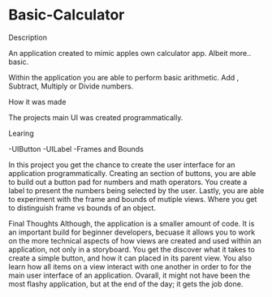 # Basic-Calculator

Description 

An application created to mimic apples own calculator app. Albeit more.. basic. 

Within the application you are able to perform basic arithmetic. Add , Subtract, Multiply or Divide numbers. 

How it was made

The projects main UI was created programmatically.

Learing

-UIButton -UILabel -Frames and Bounds

In this project you get the chance to create the user interface for an application programmatically. Creating an section of buttons, you are able to build out a button pad for numbers and math operators. 
You create a label to present the numbers being selected by the user. 
Lastly, you are able to experiment with the frame and bounds of mutiple views. Where you get to distinguish frame vs bounds of an object. 

Final Thoughts
Although, the application is a smaller amount of code. It is an important build for beginner developers, becuase it allows you to work on the more technical aspects of how views are created and used within an application, not only in a storyboard. 
You get the discover what it takes to create a simple button, and how it can placed in its parent view. You also learn how all items on a view interact with one another in order to for the main user interface of an application. 
Ovarall, it might not have been the most flashy application, but at the end of the day; it gets the job done. 
